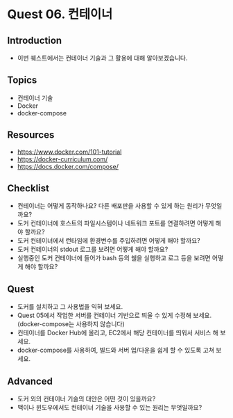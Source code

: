 # Quest 06. 컨테이너

## Introduction
* 이번 퀘스트에서는 컨테이너 기술과 그 활용에 대해 알아보겠습니다.

## Topics
* 컨테이너 기술
* Docker
* docker-compose

## Resources
* https://www.docker.com/101-tutorial
* https://docker-curriculum.com/
* https://docs.docker.com/compose/

## Checklist
* 컨테이너는 어떻게 동작하나요? 다른 배포판을 사용할 수 있게 하는 원리가 무엇일까요?
* 도커 컨테이너에 호스트의 파일시스템이나 네트워크 포트를 연결하려면 어떻게 해야 할까요?
* 도커 컨테이너에서 런타임에 환경변수를 주입하려면 어떻게 해야 할까요?
* 도커 컨테이너의 stdout 로그를 보려면 어떻게 해야 할까요?
* 실행중인 도커 컨테이너에 들어가 bash 등의 쉘을 실행하고 로그 등을 보려면 어떻게 해야 할까요?

## Quest
* 도커를 설치하고 그 사용법을 익혀 보세요.
* Quest 05에서 작업한 서버를 컨테이너 기반으로 띄울 수 있게 수정해 보세요. (docker-compose는 사용하지 않습니다)
* 컨테이너를 Docker Hub에 올리고, EC2에서 해당 컨테이너를 띄워서 서비스 해 보세요.
* docker-compose를 사용하여, 빌드와 서버 업/다운을 쉽게 할 수 있도록 고쳐 보세요.

## Advanced
* 도커 외의 컨테이너 기술의 대안은 어떤 것이 있을까요?
* 맥이나 윈도우에서도 컨테이너 기술을 사용할 수 있는 원리는 무엇일까요?
